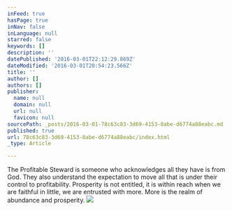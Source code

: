 ```yaml
---
inFeed: true
hasPage: true
inNav: false
inLanguage: null
starred: false
keywords: []
description: ''
datePublished: '2016-03-01T22:12:29.869Z'
dateModified: '2016-03-01T20:54:23.566Z'
title: ''
author: []
authors: []
publisher:
  name: null
  domain: null
  url: null
  favicon: null
sourcePath: _posts/2016-03-01-78c63c83-3d69-4153-8abe-d6774a88eabc.md
published: true
url: 78c63c83-3d69-4153-8abe-d6774a88eabc/index.html
_type: Article

---
```

The Profitable Steward is someone who acknowledges all they have is from God. They also understand the expectation to move all that is under their control to profitability.  Prosperity is not entitled, it is within reach when we are faithful in little, we are entrusted with more.  More is the realm of abundance and prosperity.
![](https://the-grid-user-content.s3-us-west-2.amazonaws.com/387386a3-c464-4e5e-a68a-7a839c23f9ec.jpg)